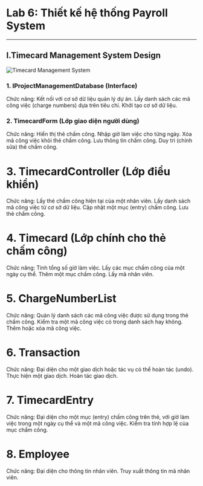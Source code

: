 # Lab 6: Thiết kế hệ thống Payroll System
---
## I.Timecard Management System Design

![Timecard Management System](https://www.planttext.com/api/plantuml/png/d5JBJiCm4BpdAwoU0g88hZbLj20g0KAYuhxOssBaHsKxY8BuCWvy4h-07tcuJIiX3etgtV7kxCmcFr_V4-l0k5gAWWgmbbpAjT0RHF9H43B6vdG74Ylou0nNgpm-drLahfmFaHMwoovQ7gNuPz6KNN2950oBPGDseHs8QrqR6x1tjNn2qvPHlW_QAsrA1fkApC2XnxGbGdeJeC3OLgp4yDm17lsTMyIdkPy3iOfS2GrXk37p51AHSABFO5OurIpNX73x28ApKFv2Qu6WXYtyJ399mBXT2zYqYJBoz0EWYQ9qmwVw9wHXb8IAO8O27KuZbt98AM8ilE9s2mbSEV_BeWEMK-sLq4AWwUoQriPuTjsjfJQjebMtCvb9xRL8Av6-uTQLr70_8eUEPKLsCU5glGwA_y5TVpQWB537jHfCx9e__Qrisjs-QLQgeposKJIbCxQjjMd_zgD2qg3KhtWWtolUaq_jyGrfxJ1vLIkcapyyBCOIA9BvlT4lIDqjA5YXzABuhOGdiDXxzK_HkUAE-nL-nzIq-nICpavFZqTaF2QZyr5lSVTExy-dztHhyprYk6F5dhNBW0VIXtKeSb6pGedFmFK1OeAAXU_XBm000F__0m00)

### 1. IProjectManagementDatabase (Interface)

   Chức năng:
    Kết nối với cơ sở dữ liệu quản lý dự án.
    Lấy danh sách các mã công việc (charge numbers) dựa trên tiêu chí.
    Khởi tạo cơ sở dữ liệu.
   
### 2. TimecardForm (Lớp giao diện người dùng)

   Chức năng:
    Hiển thị thẻ chấm công.
    Nhập giờ làm việc cho từng ngày.
    Xóa mã công việc khỏi thẻ chấm công.
    Lưu thông tin chấm công.
    Duy trì (chỉnh sửa) thẻ chấm công.
   
# 3. TimecardController (Lớp điều khiển)

   Chức năng:
    Lấy thẻ chấm công hiện tại của một nhân viên.
    Lấy danh sách mã công việc từ cơ sở dữ liệu.
    Cập nhật một mục (entry) chấm công.
    Lưu thẻ chấm công.
   
# 4. Timecard (Lớp chính cho thẻ chấm công)

   Chức năng:
    Tính tổng số giờ làm việc.
    Lấy các mục chấm công của một ngày cụ thể.
    Thêm một mục chấm công.
    Lấy mã nhân viên.
   
# 5. ChargeNumberList

   Chức năng:
    Quản lý danh sách các mã công việc được sử dụng trong thẻ chấm công.
    Kiểm tra một mã công việc có trong danh sách hay không.
    Thêm hoặc xóa mã công việc.
   
# 6. Transaction

   Chức năng:
    Đại diện cho một giao dịch hoặc tác vụ có thể hoàn tác (undo).
    Thực hiện một giao dịch.
    Hoàn tác giao dịch.
   
# 7. TimecardEntry

   Chức năng:
    Đại diện cho một mục (entry) chấm công trên thẻ, với giờ làm việc trong một ngày cụ thể và một mã công việc.
    Kiểm tra tính hợp lệ của mục chấm công.
   
# 8. Employee

   Chức năng:
    Đại diện cho thông tin nhân viên.
    Truy xuất thông tin mã nhân viên.

